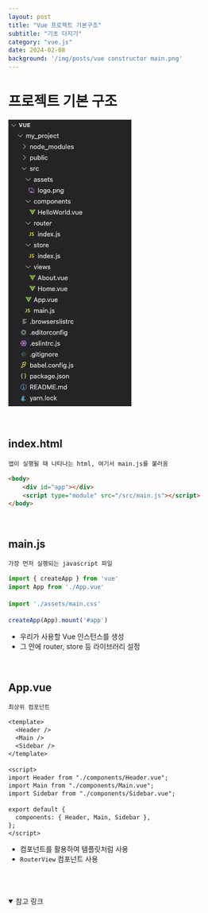 ```yaml
---
layout: post
title: "Vue 프로젝트 기본구조"
subtitle: "기초 다지기"
category: "vue.js"
date: 2024-02-08
background: '/img/posts/vue constructor main.png'
---
```


# 프로젝트 기본 구조

![aspect](/img/posts/vue_structure.png)

<br>

## index.html

`앱이 실행될 때 나타나는 html, 여기서 main.js를 불러옴`

```html
<body>
	<div id="app"></div>
	<script type="module" src="/src/main.js"></script>
</body>
```

<br>

## main.js

`가장 먼저 실행되는 javascript 파일`

```javascript
import { createApp } from 'vue'
import App from './App.vue'

import './assets/main.css'

createApp(App).mount('#app')
```

- 우리가 사용할 Vue 인스턴스를 생성
- 그 안에 router, store 등 라이브러리 설정

<br>

## App.vue

`최상위 컴포넌트`

```vue
<template>
  <Header />
  <Main />
  <Sidebar />
</template>

<script>
import Header from "./components/Header.vue";
import Main from "./components/Main.vue";
import Sidebar from "./components/Sidebar.vue";

export default {
  components: { Header, Main, Sidebar },
};
</script>
```

- 컴포넌트를 활용하여 템플릿처럼 사용
- `RouterView` 컴포넌트 사용

<br> 
<br> 
<br>


<details open="open">
<summary>참고 링크</summary>
<div markdown="1">
<https://any-ting.tistory.com/39><br>
<https://blogcreator.blog/post/4>
<div>
